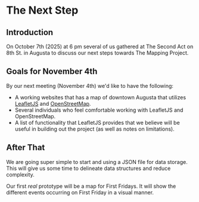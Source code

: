 # The Next Step

## Introduction

On October 7th (2025) at 6 pm several of us gathered at The Second Act on 8th St. in Augusta to discuss our next steps towards The Mapping Project.

## Goals for November 4th

By our next meeting (November 4th) we'd like to have the following:
- A working websites that has a map of downtown Augusta that utilizes [LeafletJS](https://leafletjs.com/) and [OpenStreetMap](https://www.openstreetmap.org/).
- Several individuals who feel comfortable working with LeafletJS and OpenStreetMap.
- A list of functionality that LeafletJS provides that we believe will be useful in building out the project (as well as notes on limitations).

## After That

We are going super simple to start and using a JSON file for data storage. This will give us some time to delineate data structures and reduce complexity.

Our first *real* prototype will be a map for First Fridays. It will show the different events occurring on First Friday in a visual manner.